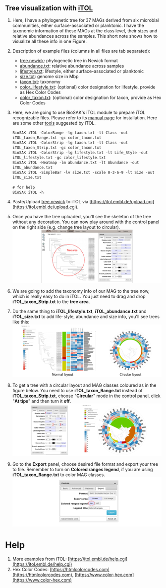 
## Tree visualization with [iTOL](https://itol.embl.de)

1. Here, I have a phylogenetic tree for 37 MAGs derived from six microbial communities, either surface-associated or planktonic.
I have the taxonomic information of these MAGs at the class level, their sizes and relative abundances across the samples.
This short note shows how to visualize all these info in one Figure.

1. Description of example files (columns in all files are tab separated):

    + [tree.newick](files_needed/tree.newick): phylogenetic tree in Newick format
    + [abundance.txt](files_needed/abundance.txt): relative abundance across samples
    + [lifestyle.txt](files_needed/lifestyle.txt): lifestyle, either surface-associated or planktonic
    + [size.txt](files_needed/size.txt): genome size in Mbp
    + [taxon.txt](files_needed/taxon.txt): taxonomy
    + [color_lifestyle.txt](files_needed/color_lifestyle.txt): (optional) color designation for lifestyle, provide as Hex Color Codes
    + [color_taxon.txt](files_needed/color_taxon.txt): (optional) color designation for taxon, provide as Hex Color Codes

1. Here, we are going to use BioSAK's iTOL module to prepare iTOL recognizable files.
Please refer to its [manual page](https://github.com/songweizhi/BioSAK) for installation.
Here are some other [tools](https://itol.embl.de/help.cgi#external) suggested by iTOL.
      
       BioSAK iTOL -ColorRange -lg taxon.txt -lt Class -out iTOL_taxon_Range.txt -gc color_taxon.txt
       BioSAK iTOL -ColorStrip -lg taxon.txt -lt Class -out iTOL_taxon_Strip.txt -gc color_taxon.txt
       BioSAK iTOL -ColorStrip -lg lifestyle.txt -lt Life_Style -out iTOL_lifestyle.txt -gc color_lifestyle.txt
       BioSAK iTOL -Heatmap -lm abundance.txt -lt Abundance -out iTOL_abundance.txt
       BioSAK iTOL -SimpleBar -lv size.txt -scale 0-3-6-9 -lt Size -out iTOL_size.txt
       
       # for help
       BioSAK iTOL -h

1. Paste/Upload [tree.newick](files_needed/tree.newick) to iTOL via [https://itol.embl.de/upload.cgi](https://itol.embl.de/upload.cgi).

1. Once you have the tree uploaded, you'll see the skeleton of the tree without any decoration. 
You can now play around with the control panel on the right side (e.g. change tree layout to circular).
![Step_1](figures/Step_1.jpg)

1. We are going to add the taxonomy info of our MAG to the tree now, which is really easy to do in iTOL. 
You just need to drag and drop **iTOL_taxon_Strip.txt**  to the **tree area**.

1. Do the same thing to **iTOL_lifestyle.txt**, **iTOL_abundance.txt** and **iTOL_size.txt** to add life-style, abundance and size info, 
you'll see trees like this:
![Tree_1](figures/Tree_1.jpg)

1. To get a tree with a circular layout and MAG classes coloured as in the figure below. 
You need to use **iTOL_taxon_Range.txt** instead of **iTOL_taxon_Strip.txt**,
choose "**Circular**" mode in the control panel, click "**At tips**" and then turn it **off**.
![Tree_2](figures/Tree_2.jpg)

1. Go to the **Export** panel, choose desired file format and export your tree to file. 
Remember to turn on **Colored ranges legend**, if you are using **iTOL_taxon_Range.txt** to color MAG classes.
![Step_2](figures/Step_2.jpg)


# Help

1. More examples from iTOL: [https://itol.embl.de/help.cgi](https://itol.embl.de/help.cgi)
1. Hex Color Codes: [https://htmlcolorcodes.com](https://htmlcolorcodes.com), [https://www.color-hex.com](https://www.color-hex.com)
